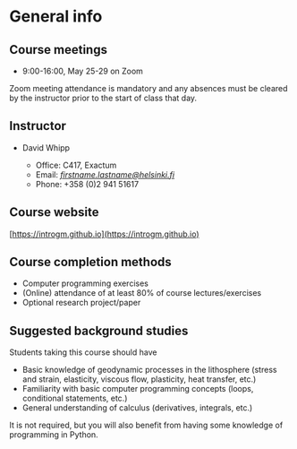 # General info

## Course meetings

- 9:00-16:00, May 25-29 on Zoom

Zoom meeting attendance is mandatory and any absences must be cleared by the instructor prior to the start of class that day.

## Instructor

- David Whipp

    - Office: C417, Exactum
    - Email: *firstname.lastname@helsinki.fi*
    - Phone: +358 (0)2 941 51617

## Course website

[https://introgm.github.io](https://introgm.github.io)

## Course completion methods

- Computer programming exercises
- (Online) attendance of at least 80% of course lectures/exercises
- Optional research project/paper

## Suggested background studies

Students taking this course should have

- Basic knowledge of geodynamic processes in the lithosphere (stress and strain, elasticity, viscous flow, plasticity, heat transfer, etc.)
- Familiarity with basic computer programming concepts (loops, conditional statements, etc.)
- General understanding of calculus (derivatives, integrals, etc.)

It is not required, but you will also benefit from having some knowledge of programming in Python.